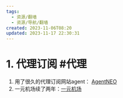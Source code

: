 ```yaml
---
tags:
  - 资源/翻墙
  - 资源/导航/翻墙
created: 2023-11-06T08:20
updated: 2023-11-17 22:30:31
---
```

# 1. 代理订阅 #代理
1. 用了很久的代理订阅网站agent： [AgentNEO](https://agentneo.tech/services/579fd518db1b42999ce92d302c0d04c9)
2. 一元机场续了两年：[一元机场](https://xn--4gq62f52gdss.com/#/dashboard)